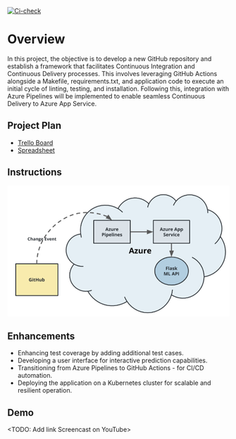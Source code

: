[![Ci-check](https://github.com/SugarTea2899/Azure-Devops-02/actions/workflows/pythonapp.yml/badge.svg?branch=master)](https://github.com/SugarTea2899/Azure-Devops-02/actions/workflows/pythonapp.yml)

# Overview

In this project, the objective is to develop a new GitHub repository and establish a framework that facilitates Continuous Integration and Continuous Delivery processes. This involves leveraging GitHub Actions alongside a Makefile, requirements.txt, and application code to execute an initial cycle of linting, testing, and installation. Following this, integration with Azure Pipelines will be implemented to enable seamless Continuous Delivery to Azure App Service.

## Project Plan

* [Trello Board](https://trello.com/invite/b/loFkI2UW/ATTI272f5d231ca569dc6070650bd53ab1a33788C102/azure-devops02)
* [Spreadsheet](https://docs.google.com/spreadsheets/d/1EschlFGGEW0DlrWmW1snOHnNuIjOatBz2YLb9b5T-Ws/edit?usp=sharing)

## Instructions

![Project Diagram](screenshots/diagram.png)



## Enhancements

- Enhancing test coverage by adding additional test cases.
- Developing a user interface for interactive prediction capabilities.
- Transitioning from Azure Pipelines to GitHub Actions - for CI/CD automation.
- Deploying the application on a Kubernetes cluster for scalable and resilient operation.

## Demo 

<TODO: Add link Screencast on YouTube>


